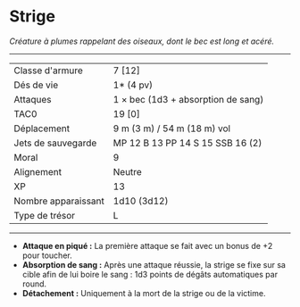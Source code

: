 # Strige


*Créature à plumes rappelant des oiseaux, dont le bec est long et
acéré.*

-----

|                     |                                    |
| ------------------- | ---------------------------------- |
| Classe d'armure     | 7 \[12\]                           |
| Dés de vie          | 1\* (4 pv)                         |
| Attaques            | 1 × bec (1d3 + absorption de sang) |
| TAC0                | 19 \[0\]                           |
| Déplacement         | 9 m (3 m) / 54 m (18 m) vol        |
| Jets de sauvegarde  | MP 12 B 13 PP 14 S 15 SSB 16 (2)   |
| Moral               | 9                                  |
| Alignement          | Neutre                             |
| XP                  | 13                                 |
| Nombre apparaissant | 1d10 (3d12)                        |
| Type de trésor      | L                                  |

-----

  - **Attaque en piqué :** La première attaque se fait avec un bonus de
    +2 pour toucher.
  - **Absorption de sang :** Après une attaque réussie, la strige se
    fixe sur sa cible afin de lui boire le sang : 1d3 points de dégâts
    automatiques par round.
  - **Détachement :** Uniquement à la mort de la strige ou de la
    victime.